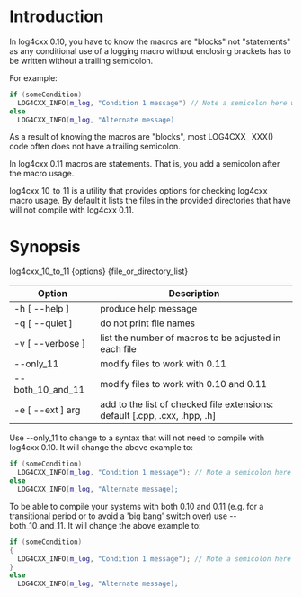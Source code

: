 Introduction
============

In log4cxx 0.10, you have to know the macros are "blocks" not "statements" as any
conditional use of a logging macro without enclosing brackets
has to be written without a trailing semicolon.

For example:

```c++
if (someCondition)
  LOG4CXX_INFO(m_log, "Condition 1 message") // Note a semicolon here will cause a compile error
else
  LOG4CXX_INFO(m_log, "Alternate message)
```

As a result of knowing the macros are "blocks", most LOG4CXX_ XXX() code
often does not have a trailing semicolon.

In log4cxx 0.11 macros are statements. That is, you add a semicolon after the macro usage.

log4cxx_10_to_11 is a utility that provides options for checking log4cxx macro usage.
By default it lists the files in the provided directories that have will not compile
with log4cxx 0.11.

Synopsis
========

log4cxx_10_to_11 {options} {file_or_directory_list}

Option             | Description
-------------------|------------------------------------------------
-h [ --help ]      |   produce help message
-q [ --quiet ]     |   do not print file names
-v [ --verbose ]   |   list the number of macros to be adjusted in each file
--only_11          |   modify files to work with 0.11
--both_10_and_11   |   modify files to work with 0.10 and 0.11
-e [ --ext ] arg   |   add to the list of checked file extensions: default [.cpp, .cxx, .hpp, .h]

Use --only_11 to change to a syntax that will not need to compile with log4cxx 0.10.
It will change the above example to:

```c++
if (someCondition)
  LOG4CXX_INFO(m_log, "Condition 1 message"); // Note a semicolon here will cause a compile error
else
  LOG4CXX_INFO(m_log, "Alternate message);
```

To be able to compile your systems with both 0.10 and 0.11 (e.g. for a
transitional period or to avoid a 'big bang' switch over) use
--both_10_and_11. It will change the above example to:

```c++
if (someCondition)
{
  LOG4CXX_INFO(m_log, "Condition 1 message"); // Note a semicolon here will cause a compile error
}
else
  LOG4CXX_INFO(m_log, "Alternate message);
```
